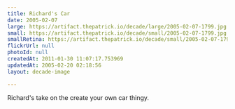```yaml
---
title: Richard's Car
date: 2005-02-07
large: https://artifact.thepatrick.io/decade/large/2005-02-07-1799.jpg
small: https://artifact.thepatrick.io/decade/small/2005-02-07-1799.jpg
smallRetina: https://artifact.thepatrick.io/decade/small/2005-02-07-1799@2x.jpg
flickrUrl: null
photoId: null
createdAt: 2011-01-30 11:07:17.753969
updatedAt: 2005-02-20 02:18:56
layout: decade-image

---
```

Richard's take on the create your own car thingy.

